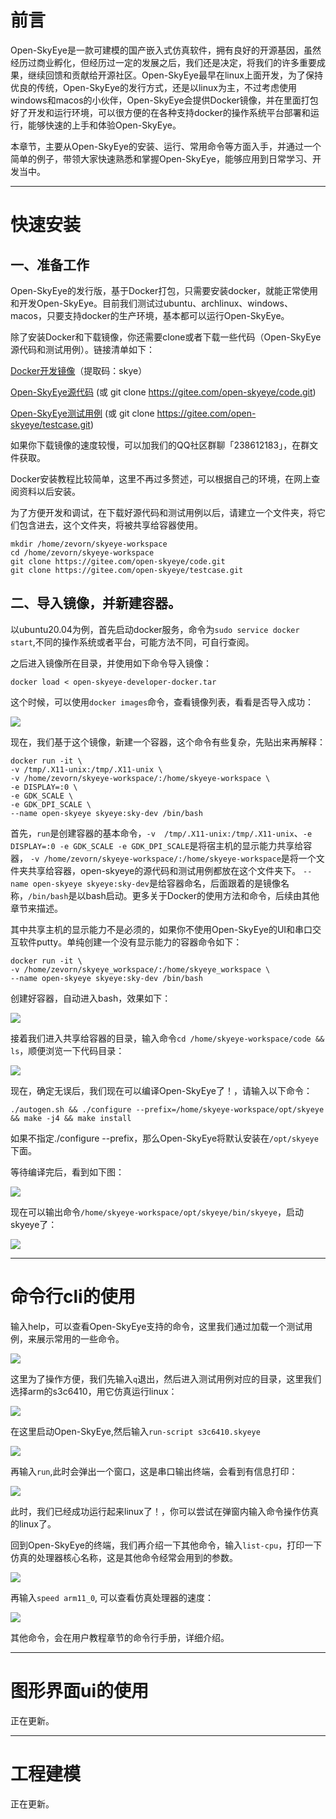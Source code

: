 # 
# 前言

Open-SkyEye是一款可建模的国产嵌入式仿真软件，拥有良好的开源基因，虽然经历过商业孵化，但经历过一定的发展之后，我们还是决定，将我们的许多重要成果，继续回馈和贡献给开源社区。Open-SkyEye最早在linux上面开发，为了保持优良的传统，Open-SkyEye的发行方式，还是以linux为主，不过考虑使用windows和macos的小伙伴，Open-SkyEye会提供Docker镜像，并在里面打包好了开发和运行环境，可以很方便的在各种支持docker的操作系统平台部署和运行，能够快速的上手和体验Open-SkyEye。

本章节，主要从Open-SkyEye的安装、运行、常用命令等方面入手，并通过一个简单的例子，带领大家快速熟悉和掌握Open-SkyEye，能够应用到日常学习、开发当中。

****

# 快速安装

## 一、准备工作

Open-SkyEye的发行版，基于Docker打包，只需要安装docker，就能正常使用和开发Open-SkyEye。目前我们测试过ubuntu、archlinux、windows、macos，只要支持docker的生产环境，基本都可以运行Open-SkyEye。

除了安装Docker和下载镜像，你还需要clone或者下载一些代码（Open-SkyEye源代码和测试用例）。链接清单如下：

[Docker开发镜像](https://pan.baidu.com/s/1BCjX7FmBQxDxf_eBSuPpSw)（提取码：skye）

[Open-SkyEye源代码](https://gitee.com/open-skyeye/code) (或 git clone https://gitee.com/open-skyeye/code.git)

[Open-SkyEye测试用例](https://gitee.com/open-skyeye/testcase) (或 git clone https://gitee.com/open-skyeye/testcase.git)

如果你下载镜像的速度较慢，可以加我们的QQ社区群聊「238612183」，在群文件获取。

Docker安装教程比较简单，这里不再过多赘述，可以根据自己的环境，在网上查阅资料以后安装。

为了方便开发和调试，在下载好源代码和测试用例以后，请建立一个文件夹，将它们包含进去，这个文件夹，将被共享给容器使用。

```
mkdir /home/zevorn/skyeye-workspace
cd /home/zevorn/skyeye-workspace
git clone https://gitee.com/open-skyeye/code.git
git clone https://gitee.com/open-skyeye/testcase.git
```
## 二、导入镜像，并新建容器。

以ubuntu20.04为例，首先启动docker服务，命令为`sudo service docker start`,不同的操作系统或者平台，可能方法不同，可自行查阅。

之后进入镜像所在目录，并使用如下命令导入镜像：

`docker load < open-skyeye-developer-docker.tar`

这个时候，可以使用`docker images`命令，查看镜像列表，看看是否导入成功：

![](media/01.png)

现在，我们基于这个镜像，新建一个容器，这个命令有些复杂，先贴出来再解释：

```
docker run -it \
-v /tmp/.X11-unix:/tmp/.X11-unix \
-v /home/zevorn/skyeye-workspace/:/home/skyeye-workspace \
-e DISPLAY=:0 \
-e GDK_SCALE \
-e GDK_DPI_SCALE \
--name open-skyeye skyeye:sky-dev /bin/bash
```

首先，`run`是创建容器的基本命令，`-v  /tmp/.X11-unix:/tmp/.X11-unix`、`-e DISPLAY=:0 -e GDK_SCALE -e GDK_DPI_SCALE`是将宿主机的显示能力共享给容器， `-v /home/zevorn/skyeye-workspace/:/home/skyeye-workspace`是将一个文件夹共享给容器，open-skyeye的源代码和测试用例都放在这个文件夹下。 `--name open-skyeye skyeye:sky-dev`是给容器命名，后面跟着的是镜像名称，`/bin/bash`是以bash启动。更多关于Docker的使用方法和命令，后续由其他章节来描述。

其中共享主机的显示能力不是必须的，如果你不使用Open-SkyEye的UI和串口交互软件putty。单纯创建一个没有显示能力的容器命令如下：

```
docker run -it \
-v /home/zevorn/skyeye_workspace/:/home/skyeye_workspace \
--name open-skyeye skyeye:sky-dev /bin/bash
```

创建好容器，自动进入bash，效果如下：

![](media/02.png)

接着我们进入共享给容器的目录，输入命令`cd /home/skyeye-workspace/code && ls`，顺便浏览一下代码目录：

![](media/03.png)

现在，确定无误后，我们现在可以编译Open-SkyEye了！，请输入以下命令：

```
./autogen.sh && ./configure --prefix=/home/skyeye-workspace/opt/skyeye && make -j4 && make install
```

如果不指定./configure --prefix，那么Open-SkyEye将默认安装在`/opt/skyeye`下面。

等待编译完后，看到如下图：

![](media/04.png)

现在可以输出命令`/home/skyeye-workspace/opt/skyeye/bin/skyeye`，启动skyeye了：

![](media/05.png)

****
# 命令行cli的使用

输入help，可以查看Open-SkyEye支持的命令，这里我们通过加载一个测试用例，来展示常用的一些命令。

![](media/06.png)

这里为了操作方便，我们先输入`q`退出，然后进入测试用例对应的目录，这里我们选择arm的s3c6410，用它仿真运行linux：

![](media/07.png)

在这里启动Open-SkyEye,然后输入`run-script s3c6410.skyeye`

![](media/08.png)

再输入`run`,此时会弹出一个窗口，这是串口输出终端，会看到有信息打印：

![](media/09.png)

此时，我们已经成功运行起来linux了！，你可以尝试在弹窗内输入命令操作仿真的linux了。

回到Open-SkyEye的终端，我们再介绍一下其他命令，输入`list-cpu`，打印一下仿真的处理器核心名称，这是其他命令经常会用到的参数。

![](media/10.png)

再输入`speed arm11_0`, 可以查看仿真处理器的速度：

![](media/11.png)

其他命令，会在用户教程章节的命令行手册，详细介绍。


****

# 图形界面ui的使用
正在更新。


****

# 工程建模
正在更新。





